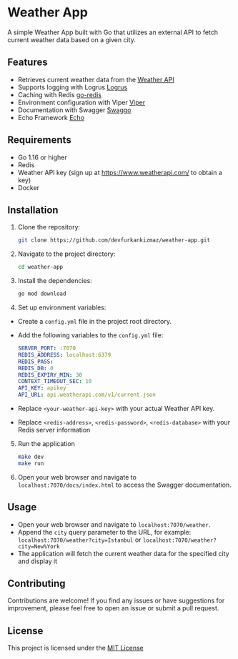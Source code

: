# Weather App

A simple Weather App built with Go that utilizes an external API to fetch current weather data based on a given city.

## Features

- Retrieves current weather data from the [Weather API](https://www.weatherapi.com/)
- Supports logging with Logrus [Logrus](https://github.com/sirupsen/logrus)
- Caching with Redis [go-redis](https://github.com/redis/go-redis)
- Environment configuration with Viper [Viper](https://github.com/spf13/viper)
- Documentation with Swagger [Swaggo](https://github.com/swaggo/swag)
- Echo Framework [Echo](https://echo.labstack.com/)

## Requirements

- Go 1.16 or higher
- Redis
- Weather API key (sign up at https://www.weatherapi.com/ to obtain a key)
- Docker

## Installation

1. Clone the repository:

   ```bash
   git clone https://github.com/devfurkankizmaz/weather-app.git
   ```

2. Navigate to the project directory:

   ```bash
   cd weather-app
   ```

3. Install the dependencies:

   ```bash
   go mod download
   ```

4. Set up environment variables:

- Create a `config.yml` file in the project root directory.
- Add the following variables to the `config.yml` file:

  ```yml
  SERVER_PORT: :7070
  REDIS_ADDRESS: localhost:6379
  REDIS_PASS:
  REDIS_DB: 0
  REDIS_EXPIRY_MIN: 30
  CONTEXT_TIMEOUT_SEC: 10
  API_KEY: apikey
  API_URL: api.weatherapi.com/v1/current.json
  ```

- Replace `<your-weather-api-key>` with your actual Weather API key.
- Replace `<redis-address>`, `<redis-password>`, `<redis-database>` with your Redis server information

5. Run the application

   ```bash
   make dev
   make run
   ```

6. Open your web browser and navigate to `localhost:7070/docs/index.html` to access the Swagger documentation.

## Usage

- Open your web browser and navigate to `localhost:7070/weather`.
- Append the `city` query parameter to the URL, for example: `localhost:7070/weather?city=Istanbul` or `localhost:7070/weather?city=New%York`
- The application will fetch the current weather data for the specified city and display it

## Contributing

Contributions are welcome! If you find any issues or have suggestions for improvement, please feel free to open an issue or submit a pull request.

## License

This project is licensed under the [MIT License](https://opensource.org/license/mit/)
